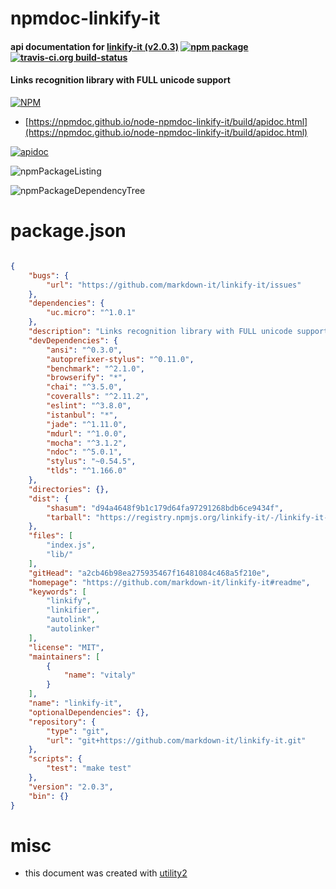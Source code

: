 # npmdoc-linkify-it

#### api documentation for  [linkify-it (v2.0.3)](https://github.com/markdown-it/linkify-it#readme)  [![npm package](https://img.shields.io/npm/v/npmdoc-linkify-it.svg?style=flat-square)](https://www.npmjs.org/package/npmdoc-linkify-it) [![travis-ci.org build-status](https://api.travis-ci.org/npmdoc/node-npmdoc-linkify-it.svg)](https://travis-ci.org/npmdoc/node-npmdoc-linkify-it)

#### Links recognition library with FULL unicode support

[![NPM](https://nodei.co/npm/linkify-it.png?downloads=true&downloadRank=true&stars=true)](https://www.npmjs.com/package/linkify-it)

- [https://npmdoc.github.io/node-npmdoc-linkify-it/build/apidoc.html](https://npmdoc.github.io/node-npmdoc-linkify-it/build/apidoc.html)

[![apidoc](https://npmdoc.github.io/node-npmdoc-linkify-it/build/screenCapture.buildCi.browser.%252Ftmp%252Fbuild%252Fapidoc.html.png)](https://npmdoc.github.io/node-npmdoc-linkify-it/build/apidoc.html)

![npmPackageListing](https://npmdoc.github.io/node-npmdoc-linkify-it/build/screenCapture.npmPackageListing.svg)

![npmPackageDependencyTree](https://npmdoc.github.io/node-npmdoc-linkify-it/build/screenCapture.npmPackageDependencyTree.svg)



# package.json

```json

{
    "bugs": {
        "url": "https://github.com/markdown-it/linkify-it/issues"
    },
    "dependencies": {
        "uc.micro": "^1.0.1"
    },
    "description": "Links recognition library with FULL unicode support",
    "devDependencies": {
        "ansi": "^0.3.0",
        "autoprefixer-stylus": "^0.11.0",
        "benchmark": "^2.1.0",
        "browserify": "*",
        "chai": "^3.5.0",
        "coveralls": "^2.11.2",
        "eslint": "^3.8.0",
        "istanbul": "*",
        "jade": "^1.11.0",
        "mdurl": "^1.0.0",
        "mocha": "^3.1.2",
        "ndoc": "^5.0.1",
        "stylus": "~0.54.5",
        "tlds": "^1.166.0"
    },
    "directories": {},
    "dist": {
        "shasum": "d94a4648f9b1c179d64fa97291268bdb6ce9434f",
        "tarball": "https://registry.npmjs.org/linkify-it/-/linkify-it-2.0.3.tgz"
    },
    "files": [
        "index.js",
        "lib/"
    ],
    "gitHead": "a2cb46b98ea275935467f16481084c468a5f210e",
    "homepage": "https://github.com/markdown-it/linkify-it#readme",
    "keywords": [
        "linkify",
        "linkifier",
        "autolink",
        "autolinker"
    ],
    "license": "MIT",
    "maintainers": [
        {
            "name": "vitaly"
        }
    ],
    "name": "linkify-it",
    "optionalDependencies": {},
    "repository": {
        "type": "git",
        "url": "git+https://github.com/markdown-it/linkify-it.git"
    },
    "scripts": {
        "test": "make test"
    },
    "version": "2.0.3",
    "bin": {}
}
```



# misc
- this document was created with [utility2](https://github.com/kaizhu256/node-utility2)
